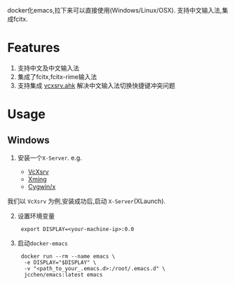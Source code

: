 
docker化emacs,拉下来可以直接使用(Windows/Linux/OSX). 支持中文输入法,集成fcitx.


Features
========

1. 支持中文及中文输入法
2. 集成了fcitx,fcitx-rime输入法
3. 支持集成 [vcxsrv.ahk](https://github.com/jcchen9416/vcxsrv-ahk ) 解决中文输入法切换快捷键冲突问题



Usage
=====

Windows
-------

1. 安装一个`X-Server`. e.g.

   - [VcXsrv](https://sourceforge.net/projects/vcxsrv/ ) 
   - [Xming](https://xming.en.softonic.com/ ) 
   - [Cygwin/x](https://x.cygwin.com/ )

我们以 `VcXsrv` 为例,安装成功后,启动 `X-Server`(XLaunch).

2. 设置环境变量

        export DISPLAY=<your-machine-ip>:0.0

3. 启动`docker-emacs`

        docker run --rm --name emacs \
         -e DISPLAY="$DISPLAY" \
         -v "<path_to_your_.emacs.d>:/root/.emacs.d" \
         jcchen/emacs:latest emacs

